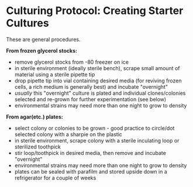 # Culturing Protocol: Creating Starter Cultures

These are general procedures.

<b>From frozen glycerol stocks:</b>
- remove glycerol stocks from -80 freezer on ice
- in sterile environment (ideally sterile bench), scrape small amount of material using a sterile pipette tip
- drop pipette tip into vial containing desired media (for reviving frozen cells, a rich medium is generally best) and incubate "overnight"
- <i> usually</i> this "overnight" culture is plated and individual clones/colonies selected and re-grown for further experimentation (see below)
- environmental strains may need more than one night to grow to density

<b>From agar(etc.) plates:</b>
- select colony or colonies to be grown - good practice to circle/dot selected colony with a sharpie on the plastic
- in sterile environment, scrape colony with a sterile inculating loop or sterilized toothpick
- stir loop/toothpick in desired media, then remove and incubate "overnight"
- environmental strains may need more than one night to grow to density
- plates can be sealed with parafilm and stored upside down in a refrigerator for a couple of weeks
